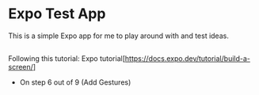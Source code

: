 # Expo Test App

This is a simple Expo app for me to play around with and test ideas.

## 

Following this tutorial: Expo tutorial[https://docs.expo.dev/tutorial/build-a-screen/]
 - On step 6 out of 9 (Add Gestures)